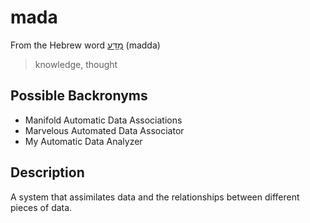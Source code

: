 # mada
From the Hebrew word [מַדָּע](https://biblehub.com/hebrew/4093.htm) (madda)
> knowledge, thought

## Possible Backronyms
* Manifold Automatic Data Associations
* Marvelous Automated Data Associator
* My Automatic Data Analyzer

## Description
A system that assimilates data and the relationships between different pieces of data.